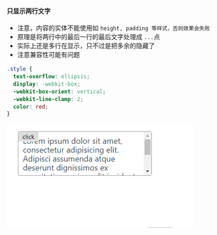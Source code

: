#### 只显示两行文字

* 注意，内容的实体不能使用如 `height, padding 等样式，否则效果会失败`
* 原理是将两行中的最后一行的最后文字处理成 `...`点
* 实际上还是多行在显示，只不过是把多余的隐藏了
* 注意兼容性可能有问题

```css
.style {
  text-overflow: ellipsis;
  display: -webkit-box;
  -webkit-box-orient: vertical;
  -webkit-line-clamp: 2;
  color: red;
}
```
![img](../assets/two-row-txt.gif)
